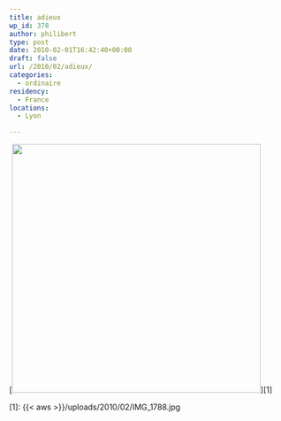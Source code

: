 ```yaml
---
title: adieux
wp_id: 378
author: philibert
type: post
date: 2010-02-01T16:42:40+00:00
draft: false
url: /2010/02/adieux/
categories:
  - ordinaire
residency:
  - France
locations:
  - Lyon

---
```

[<img class="alignnone size-large wp-image-377" title="IMG_1788" src="{{< aws >}}/uploads/2010/02/IMG_1788-1024x768.jpg" alt="" width="450" srcset="{{< aws >}}/uploads/2010/02/IMG_1788-1024x768.jpg 1024w, {{< aws >}}/uploads/2010/02/IMG_1788-300x225.jpg 300w, {{< aws >}}/uploads/2010/02/IMG_1788.jpg 1280w" sizes="(max-width: 1024px) 100vw, 1024px" />][1]

 [1]: {{< aws >}}/uploads/2010/02/IMG_1788.jpg